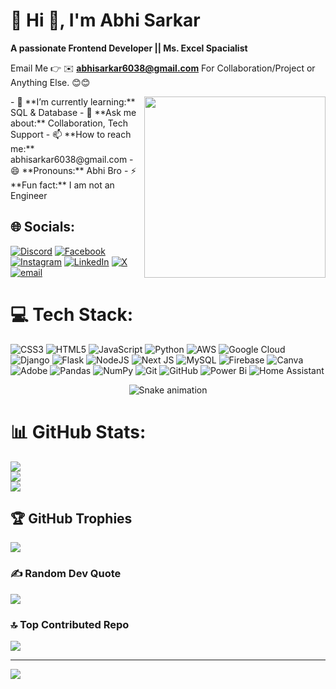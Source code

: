 # 💫 Hi 👋, I'm Abhi Sarkar
**A passionate Frontend Developer || Ms. Excel Spacialist**

Email Me 👉 ✉️ **abhisarkar6038@gmail.com** For Collaboration/Project or Anything Else. 😊😊

<img  src="./thoughtworks-gif_dribbble.gif" height="290px" align="right" />
- 🌱 **I’m currently learning:** SQL & Database
- 💬 **Ask me about:** Collaboration, Tech Support
- 📫 **How to reach me:** abhisarkar6038@gmail.com
- 😄 **Pronouns:** Abhi Bro
- ⚡ **Fun fact:** I am not an Engineer
  
## 🌐 Socials:
[![Discord](https://img.shields.io/badge/Discord-%237289DA.svg?logo=discord&logoColor=white)](https://discord.gg/https://discord.gg/etVgTr7m) [![Facebook](https://img.shields.io/badge/Facebook-%231877F2.svg?logo=Facebook&logoColor=white)](https://www.facebook.com/abhi.sarkar.50364592) [![Instagram](https://img.shields.io/badge/Instagram-%23E4405F.svg?logo=Instagram&logoColor=white)](https://instagram.com/i_am_abhi_sarkar) [![LinkedIn](https://img.shields.io/badge/LinkedIn-%230077B5.svg?logo=linkedin&logoColor=white)](https://linkedin.com/in/techwithabhi) [![X](https://img.shields.io/badge/X-black.svg?logo=X&logoColor=white)](https://x.com/@AbhiSarkar2025) [![email](https://img.shields.io/badge/Email-D14836?logo=gmail&logoColor=white)](mailto:abhisarkar6038@gmail.com) 

# 💻 Tech Stack:
![CSS3](https://img.shields.io/badge/css3-%231572B6.svg?style=for-the-badge&logo=css3&logoColor=white) ![HTML5](https://img.shields.io/badge/html5-%23E34F26.svg?style=for-the-badge&logo=html5&logoColor=white) ![JavaScript](https://img.shields.io/badge/javascript-%23323330.svg?style=for-the-badge&logo=javascript&logoColor=%23F7DF1E) ![Python](https://img.shields.io/badge/python-3670A0?style=for-the-badge&logo=python&logoColor=ffdd54) ![AWS](https://img.shields.io/badge/AWS-%23FF9900.svg?style=for-the-badge&logo=amazon-aws&logoColor=white) ![Google Cloud](https://img.shields.io/badge/GoogleCloud-%234285F4.svg?style=for-the-badge&logo=google-cloud&logoColor=white) ![Django](https://img.shields.io/badge/django-%23092E20.svg?style=for-the-badge&logo=django&logoColor=white) ![Flask](https://img.shields.io/badge/flask-%23000.svg?style=for-the-badge&logo=flask&logoColor=white) ![NodeJS](https://img.shields.io/badge/node.js-6DA55F?style=for-the-badge&logo=node.js&logoColor=white) ![Next JS](https://img.shields.io/badge/Next-black?style=for-the-badge&logo=next.js&logoColor=white) ![MySQL](https://img.shields.io/badge/mysql-4479A1.svg?style=for-the-badge&logo=mysql&logoColor=white) ![Firebase](https://img.shields.io/badge/firebase-a08021?style=for-the-badge&logo=firebase&logoColor=ffcd34) ![Canva](https://img.shields.io/badge/Canva-%2300C4CC.svg?style=for-the-badge&logo=Canva&logoColor=white) ![Adobe](https://img.shields.io/badge/adobe-%23FF0000.svg?style=for-the-badge&logo=adobe&logoColor=white) ![Pandas](https://img.shields.io/badge/pandas-%23150458.svg?style=for-the-badge&logo=pandas&logoColor=white) ![NumPy](https://img.shields.io/badge/numpy-%23013243.svg?style=for-the-badge&logo=numpy&logoColor=white) ![Git](https://img.shields.io/badge/git-%23F05033.svg?style=for-the-badge&logo=git&logoColor=white) ![GitHub](https://img.shields.io/badge/github-%23121011.svg?style=for-the-badge&logo=github&logoColor=white) ![Power Bi](https://img.shields.io/badge/power_bi-F2C811?style=for-the-badge&logo=powerbi&logoColor=black) ![Home Assistant](https://img.shields.io/badge/home%20assistant-%2341BDF5.svg?style=for-the-badge&logo=home-assistant&logoColor=white)

<!-- Snake Game Repo View -->

<div align="center">
  <img src="https://profile-readme-generator.com/assets/snake.svg" alt="Snake animation" />
</div>

# 📊 GitHub Stats:
![](https://github-readme-stats.vercel.app/api?username=Techwithabhi&theme=blue-green&hide_border=false&include_all_commits=true&count_private=false)<br/>
![](https://nirzak-streak-stats.vercel.app/?user=Techwithabhi&theme=blue-green&hide_border=false)<br/>
![](https://github-readme-stats.vercel.app/api/top-langs/?username=Techwithabhi&theme=blue-green&hide_border=false&include_all_commits=true&count_private=false&layout=compact)

## 🏆 GitHub Trophies
![](https://github-profile-trophy.vercel.app/?username=Techwithabhi&theme=radical&no-frame=false&no-bg=true&margin-w=4)

### ✍️ Random Dev Quote
![](https://quotes-github-readme.vercel.app/api?type=horizontal&theme=radical)

### 🔝 Top Contributed Repo
![](https://github-contributor-stats.vercel.app/api?username=Techwithabhi&limit=5&theme=dark&combine_all_yearly_contributions=true)

---
[![](https://visitcount.itsvg.in/api?id=Techwithabhi&icon=0&color=0)](https://visitcount.itsvg.in)

<!-- Proudly created with GPRM ( https://gprm.itsvg.in ) -->
